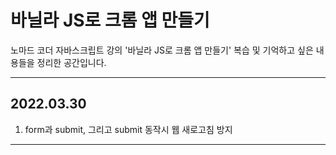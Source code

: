 # 바닐라 JS로 크롬 앱 만들기

노마드 코더 자바스크립트 강의 '바닐라 JS로 크롬 앱 만들기' 복습 및 기억하고 싶은 내용들을 정리한 공간입니다.

---

## 2022.03.30
1. form과 submit, 그리고 submit 동작시 웹 새로고침 방지

---
